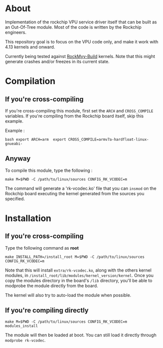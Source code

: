 # About

Implementation of the rockchip VPU service driver itself that can be
built as an Out-Of-Tree module.
Most of the code is written by the Rockchip engineers.

This repository goal is to focus on the VPU code only, and make it work
with 4.13 kernels and onward.

Currently being tested against
[RockMyy-Build](https://github.com/Miouyouyou/RockMyy-Build) kernels.
Note that this might generate crashes and/or freezes in its current
state.

# Compilation

## If you're cross-compiling

If you're cross-compiling this module, first set the `ARCH` and 
`CROSS_COMPILE` variables. If you're compiling from the Rockchip board
itself, skip this example.

Example :

``bash
export ARCH=arm 
export CROSS_COMPILE=armv7a-hardfloat-linux-gnueabi-
``

## Anyway

To compile this module, type the following :

    make M=$PWD -C /path/to/linux/sources CONFIG_RK_VCODEC=m

The command will generate a 'rk-vcodec.ko' file that you can `insmod`
on the Rockchip board executing the kernel generated from the sources
you specified.

# Installation

## If you're cross-compiling

Type the following command as **root**

    make INSTALL_PATH=/install_root M=$PWD -C /path/to/linux/sources CONFIG_RK_VCODEC=m

Note that this will install `extra/rk-vcodec.ko`, along with the others
kernel modules, in `/install_root/lib/modules/kernel_version/kernel`. 
Once you copy the modules directory in the board's `/lib` directory, 
you'll be able to modprobe the module directly from the board.

The kernel will also try to auto-load the module when possible.

## If you're compiling directly

    make M=$PWD -C /path/to/linux/sources CONFIG_RK_VCODEC=m modules_install

The module will then be loaded at boot. You can still load it directly through
`modprobe rk-vcodec`.

